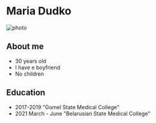# Maria Dudko

![photo](img/photo.jpeg) 

## About me
* 30 years old
* I have e boyfriend 
* No children

## Education
* 2017-2019 "Gomel State Medical College"
* 2021 March - June "Belarusian State Medical College"
